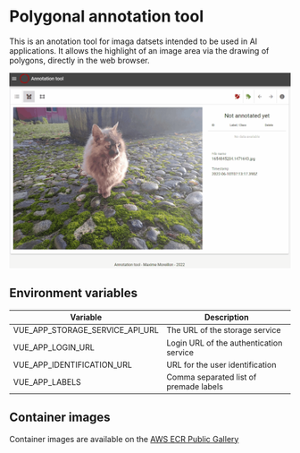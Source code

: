 # Polygonal annotation tool

This is an anotation tool for imaga datsets intended to be used in AI applications. 
It allows the highlight of an image area via the drawing of polygons, directly in the web browser.

<p align="center">
  <img src="./docs/annotation_tool_polygon.gif">
</p>

## Environment variables
| Variable | Description |
| --- | --- | 
| VUE_APP_STORAGE_SERVICE_API_URL | The URL of the storage service |
| VUE_APP_LOGIN_URL | Login URL of the authentication service |
| VUE_APP_IDENTIFICATION_URL | URL for the user identification |
| VUE_APP_LABELS | Comma separated list of premade labels |

## Container images

Container images are available on the [AWS ECR Public Gallery](https://gallery.ecr.aws/u6l4m3e5/polygonal-annotation-tool)